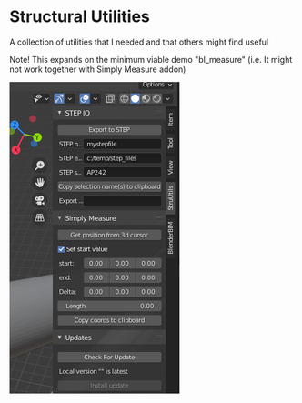 # Structural Utilities
A collection of utilities that I needed and that others might find useful

Note! This expands on the minimum viable demo "bl_measure" (i.e. It might not work together with Simply Measure addon)

![Overview of addon latest](img.png)